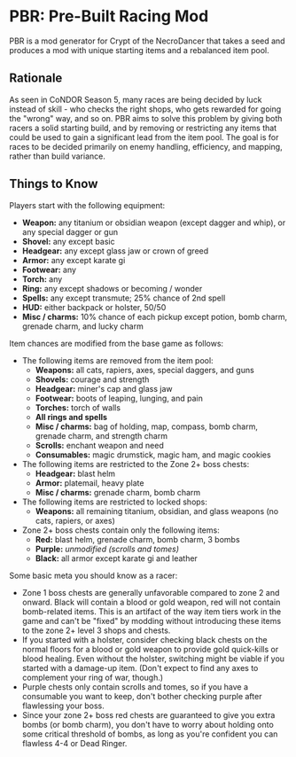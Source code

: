 # PBR: Pre-Built Racing Mod

PBR is a mod generator for Crypt of the NecroDancer that takes a seed and produces a mod with unique starting items and a rebalanced item pool.

## Rationale

As seen in CoNDOR Season 5, many races are being decided by luck instead of skill - who checks the right shops, who gets rewarded for going the "wrong" way, and so on.  PBR aims to solve this problem by giving both racers a solid starting build, and by removing or restricting any items that could be used to gain a significant lead from the item pool.  The goal is for races to be decided primarily on enemy handling, efficiency, and mapping, rather than build variance.

## Things to Know

Players start with the following equipment:

* **Weapon:** any titanium or obsidian weapon (except dagger and whip), or any special dagger or gun
* **Shovel:** any except basic
* **Headgear:** any except glass jaw or crown of greed
* **Armor:** any except karate gi
* **Footwear:** any
* **Torch:** any
* **Ring:** any except shadows or becoming / wonder
* **Spells:** any except transmute; 25% chance of 2nd spell
* **HUD:** either backpack or holster, 50/50
* **Misc / charms:** 10% chance of each pickup except potion, bomb charm, grenade charm, and lucky charm

Item chances are modified from the base game as follows:

* The following items are removed from the item pool:
    - **Weapons:** all cats, rapiers, axes, special daggers, and guns
    - **Shovels:** courage and strength
    - **Headgear:** miner's cap and glass jaw
    - **Footwear:** boots of leaping, lunging, and pain
    - **Torches:** torch of walls
    - **All rings and spells**
    - **Misc / charms:** bag of holding, map, compass, bomb charm, grenade charm, and strength charm
    - **Scrolls:** enchant weapon and need
    - **Consumables:** magic drumstick, magic ham, and magic cookies
* The following items are restricted to the Zone 2+ boss chests:
    - **Headgear:** blast helm  
    - **Armor:** platemail, heavy plate
    - **Misc / charms:** grenade charm, bomb charm
* The following items are restricted to locked shops:
    - **Weapons:** all remaining titanium, obsidian, and glass weapons (no cats, rapiers, or axes)
* Zone 2+ boss chests contain only the following items:
    - **Red:** blast helm, grenade charm, bomb charm, 3 bombs
    - **Purple:** *unmodified (scrolls and tomes)*
    - **Black:** all armor except karate gi and leather

Some basic meta you should know as a racer:

* Zone 1 boss chests are generally unfavorable compared to zone 2 and onward.  Black will contain a blood or gold weapon, red will not contain bomb-related items.  This is an artifact of the way item tiers work in the game and can't be "fixed" by modding without introducing these items to the zone 2+ level 3 shops and chests.
* If you started with a holster, consider checking black chests on the normal floors for a blood or gold weapon to provide gold quick-kills or blood healing.  Even without the holster, switching might be viable if you started with a damage-up item.  (Don't expect to find any axes to complement your ring of war, though.)
* Purple chests only contain scrolls and tomes, so if you have a consumable you want to keep, don't bother checking purple after flawlessing your boss.
* Since your zone 2+ boss red chests are guaranteed to give you extra bombs (or bomb charm), you don't have to worry about holding onto some critical threshold of bombs, as long as you're confident you can flawless 4-4 or Dead Ringer.